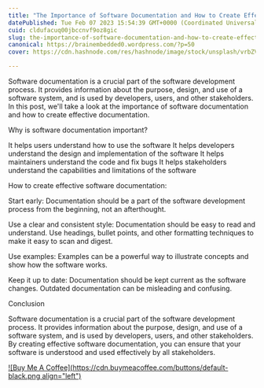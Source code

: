 ```yaml
---
title: "The Importance of Software Documentation and How to Create Effective Documentation"
datePublished: Tue Feb 07 2023 15:54:39 GMT+0000 (Coordinated Universal Time)
cuid: cldufacuq00jbccnvf9oz8gic
slug: the-importance-of-software-documentation-and-how-to-create-effective-documentation
canonical: https://brainembedded0.wordpress.com/?p=50
cover: https://cdn.hashnode.com/res/hashnode/image/stock/unsplash/vrbZVyX2k4I/upload/c9703b21b24fa04a0cf2ced414755b0b.jpeg

---
```


Software documentation is a crucial part of the software development process. It provides information about the purpose, design, and use of a software system, and is used by developers, users, and other stakeholders. In this post, we'll take a look at the importance of software documentation and how to create effective documentation.

Why is software documentation important?

It helps users understand how to use the software It helps developers understand the design and implementation of the software It helps maintainers understand the code and fix bugs It helps stakeholders understand the capabilities and limitations of the software

How to create effective software documentation:

Start early: Documentation should be a part of the software development process from the beginning, not an afterthought.

Use a clear and consistent style: Documentation should be easy to read and understand. Use headings, bullet points, and other formatting techniques to make it easy to scan and digest.

Use examples: Examples can be a powerful way to illustrate concepts and show how the software works.

Keep it up to date: Documentation should be kept current as the software changes. Outdated documentation can be misleading and confusing.

Conclusion

Software documentation is a crucial part of the software development process. It provides information about the purpose, design, and use of a software system, and is used by developers, users, and other stakeholders. By creating effective software documentation, you can ensure that your software is understood and used effectively by all stakeholders.

[![Buy Me A Coffee](https://cdn.buymeacoffee.com/buttons/default-black.png align="left")](https://www.buymeacoffee.com/yelk11)